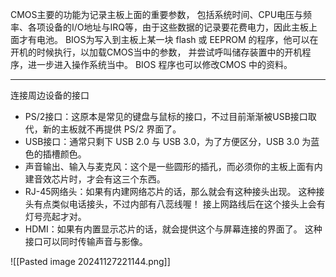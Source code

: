 CMOS主要的功能为记录主板上面的重要参数， 包括系统时间、CPU电压与频率、各项设备的I/O地址与IRQ等，由于这些数据的记录要花费电力，因此主板上面才有电池。 BIOS为写入到主板上某一块 flash 或 EEPROM 的程序，他可以在开机的时候执行，以加载CMOS当中的参数， 并尝试呼叫储存装置中的开机程序，进一步进入操作系统当中。 BIOS 程序也可以修改CMOS 中的资料。

---
连接周边设备的接口
- PS/2接口：这原本是常见的键盘与鼠标的接口，不过目前渐渐被USB接口取代，新的主板就不再提供 PS/2 界面了。
- USB接口：通常只剩下 USB 2.0 与 USB 3.0，为了方便区分，USB 3.0 为蓝色的插槽颜色。
- 声音输出、输入与麦克风：这个是一些圆形的插孔，而必须你的主板上面有内建音效芯片时，才会有这三个东西。
- RJ-45网络头：如果有内建网络芯片的话，那么就会有这种接头出现。 这种接头有点类似电话接头，不过内部有八蕊线喔！ 接上网路线后在这个接头上会有灯号亮起才对。
- HDMI：如果有内置显示芯片的话，就会提供这个与屏幕连接的界面了。 这种接口可以同时传输声音与影像。

![[Pasted image 20241127221144.png]]

